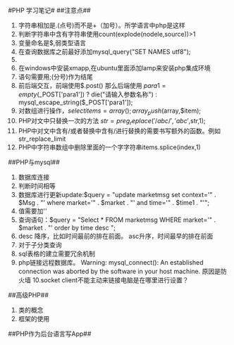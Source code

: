 #PHP 学习笔记#
##注意点##
1. 字符串相加是.(点号)而不是+（加号）。所学语言中php是这样
2. 判断字符串中含有字符串使用count(explode(nodele,source))>1
3. 变量命名是$,弱类型语言
4. 在查询数据库之前最好添加mysql_query("SET NAMES utf8");
5. <?php  里面填充内容 ?>
6. 在windows中安装xmapp,在ubuntu里面添加lamp来安装php集成环境
7. 语句需要用;(分号)作为结尾
8. 前后端交互，前端使用$.post()  那么后端使用 $para1= empty($_POST['para1']) ? die("请输入参数名称") : mysql_escape_string($_POST['para1']);
9. 对数组进行操作，$selectitems = array(); array_push($array,$item);
10. PHP对文中只替换一次的方法  $str=preg_replace('/abc/','abc',$str,1);
11. PHP中对文中含有/或者替换中含有/进行替换的需要书写额外的函数。例如str_replace_limit
12. PHP中字符串数组中删除里面的一个字字符串items.splice(index,1)



##PHP与mysql##
1. 数据库连接
2. 判断时间相等
3. 数据库进行更新update:$query = "update marketmsg set context='" . $Msg . "' where market='" . $market . "' and time='" . $time1 . "'";
4. 值需要加''
5. 查询语句：$query = "Select * FROM marketmsg WHERE market='" . $market . "' order by time desc ";
6. desc 降序，比如时间最前的排在前面。 asc升序，时间最早的排在前面
7. 对于子分类查询
8. sql表格的建立需要冗余机制
9. php链接远程数据库。 Warning: mysql_connect(): An established connection was aborted by the software in your host machine. 原因是防火墙
10.socket client不能主动来链接电脑是在哪里进行设置？




##高级PHP##
1. 类的概念
2. 框架的使用




##PHP作为后台语言写App##